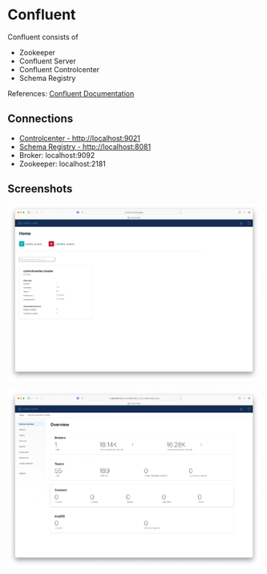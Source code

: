 # Confluent

Confluent consists of

- Zookeeper
- Confluent Server
- Confluent Controlcenter
- Schema Registry


References: [Confluent Documentation](https://docs.confluent.io/platform/current/overview.html)

## Connections

- [Controlcenter - http://localhost:9021](http://localhost:9021)
- [Schema Registry - http://localhost:8081](http://localhost:8081)
- Broker: localhost:9092
- Zookeeper: localhost:2181


## Screenshots

![Confluent Controlcenter](images/confluent_controlcenter_1.png)

![Confluent Controlcenter](images/confluent_controlcenter_2.png)
